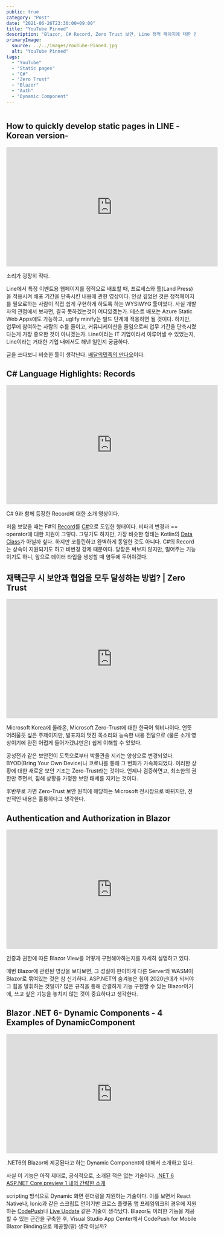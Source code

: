 ```yaml
---
public: true
category: "Post"
date: "2021-06-26T23:30:00+09:00"
title: "YouTube Pinned"
description: "Blazor, C# Record, Zero Trust 보안, Line 정적 페이지에 대한 인상깊은 유튜브들 정리"
primaryImage:
  source: ../../images/YouTube-Pinned.jpg
  alt: "YouTube Pinned"
tags:
  - "YouTube"
  - "Static pages"
  - "C#"
  - "Zero Trust"
  - "Blazor"
  - "Auth"
  - "Dynamic Component"
---
```


```toc
```

## How to quickly develop static pages in LINE -Korean version-

<iframe width="560" height="315" src="https://www.youtube.com/embed/lclP6MbSdG4" title="YouTube video player" frameborder="0" allow="accelerometer; autoplay; clipboard-write; encrypted-media; gyroscope; picture-in-picture" allowfullscreen></iframe>

소리가 굉장히 작다.

Line에서 특정 이벤트용 웹페이지를 정적으로 배포할 때, 프로세스와 툴(Land Press)을 적용시켜 배포 기간을 단축시킨 내용에 관한 영상이다. 인상 깊었던 것은 정적페이지를 필요로하는 사람이 직접 쉽게 구현하게 하도록 하는 WYSIWYG 툴이었다. 사실 개발자의 관점에서 보자면, 결국 못하겠는것이 어디있겠는가. 테스트 배포는 Azure Static Web Apps에도 가능하고, uglify minify는 빌드 단계에 적용하면 될 것이다. 하지만, 업무에 참여하는 사람의 수를 줄이고, 커뮤니케이션을 줄임으로써 업무 기간을 단축시켰다는게 가장 중요한 것이 아니겠는가. Line이라는 IT 기업이라서 이루어낼 수 있었는지, Line이라는 거대한 기업 내에서도 해낸 일인지 궁금하다.

글을 쓰다보니 비슷한 툴이 생각난다. [배달의민족의 만다오](https://woowabros.github.io/woowabros/2021/03/08/mandao.html)이다.

## C# Language Highlights: Records

<iframe width="560" height="315" src="https://www.youtube.com/embed/gZOwXiOYHHc" title="YouTube video player" frameborder="0" allow="accelerometer; autoplay; clipboard-write; encrypted-media; gyroscope; picture-in-picture" allowfullscreen></iframe>

C# 9과 함께 등장한 Record에 대한 소개 영상이다.

처음 보았을 때는 F#의 [Record](https://docs.microsoft.com/ko-kr/dotnet/fsharp/language-reference/records)를 [C#](https://dev.to/wrijugh/c-9-0-inheritance-in-record-type-ffi)으로 도입한 형태이다. 비파괴 변경과 == operator에 대한 지원이 그렇다. 그렇기도 하지만, 가장 비슷한 형태는 Kotlin의 [Data Class](https://kotlinlang.org/docs/data-classes.html)가 아닐까 싶다. 하지만 코틀린하고 완벽하게 동일한 것도 아니다. C#의 Record는 상속이 지원되기도 하고 비변경 강제 때문이다. 당장은 써보지 않지만, 밀어주는 기능이기도 하니, 앞으로 데이터 타입을 생성할 때 염두에 두어야겠다.

## 재택근무 시 보안과 협업을 모두 달성하는 방법? | Zero Trust

<iframe width="560" height="315" src="https://www.youtube.com/embed/zKm5RG3iGEg" title="YouTube video player" frameborder="0" allow="accelerometer; autoplay; clipboard-write; encrypted-media; gyroscope; picture-in-picture" allowfullscreen></iframe>

Microsoft Korea에 올라온, Microsoft Zero-Trust에 대한 한국어 웨비나이다. 언뜻 어려울듯 싶은 주제이지만, 발표자의 멋진 목소리와 능숙한 내용 전달으로 (물론 소개 영상이기에 완전 어렵게 들어가겠냐만은) 쉽게 이해할 수 있었다.

공성전과 같은 보안전이 도둑으로부터 박물관을 지키는 양상으로 변경되었다. BYOD(Bring Your Own Device)나 코로나를 통해 그 변화가 가속화되었다. 이러한 상황에 대한 새로운 보안 기조는 Zero-Trust라는 것이다. 언제나 검증하면고, 최소한의 권한만 주면서, 침해 상황을 가정한 보안 태세를 지키는 것이다.

후반부로 가면 Zero-Trust 보안 원칙에 해당하는 Microsoft 전시장으로 바뀌지만, 전반적인 내용은 훌륭하다고 생각한다.

## Authentication and Authorization in Blazor

<iframe width="560" height="315" src="https://www.youtube.com/embed/evNRI7h_4Zk" title="YouTube video player" frameborder="0" allow="accelerometer; autoplay; clipboard-write; encrypted-media; gyroscope; picture-in-picture" allowfullscreen></iframe>

인증과 권한에 따른 Blazor View를 어떻게 구현해야하는지를 자세히 설명하고 있다.

매번 Blazor에 관련된 영상을 보다보면, 그 성질이 판이하게 다른 Server와 WASM이 Blazor로 묶여있는 것은 참 신기하다. ASP.NET의 숨겨놓은 힘이 2020년대가 되서야 그 힘을 발휘하는 것일까? 많은 규칙을 통해 간결하게 기능 구현할 수 있는 Blazor이기에, 쓰고 싶은 기능을 놓치지 않는 것이 중요하다고 생각한다.

## Blazor .NET 6- Dynamic Components - 4 Examples of DynamicComponent

<iframe width="560" height="315" src="https://www.youtube.com/embed/6JIADmG2kxo" title="YouTube video player" frameborder="0" allow="accelerometer; autoplay; clipboard-write; encrypted-media; gyroscope; picture-in-picture" allowfullscreen></iframe>

.NET6의 Blazor에 제공된다고 하는 Dynamic Component에 대해서 소개하고 있다.

사실 이 기능은 아직 제대로, 공식적으로, 소개된 적은 없는 기술이다. [.NET 6 ASP.NET Core preview 1 내의 간략한 소개](https://devblogs.microsoft.com/aspnet/asp-net-core-updates-in-net-6-preview-1/) 

scripting 방식으로 Dynamic 화면 렌더링을 지원하는 기술이다. 이를 보면서 React Native나, Ionic과 같은 스크립트 언어기반 크로스 플랫폼 앱 프레임워크의 경우에 지원하는 [CodePush](https://docs.microsoft.com/en-us/appcenter/distribution/codepush/)나 [Live Update](https://ionic.io/docs/appflow/quickstart/deploy) 같은 기술이 생각났다. Blazor도 이러한 기능을 제공할 수 있는 근간을 구축한 후, Visual Studio App Center에서 CodePush for Mobile Blazor Binding으로 제공할(팔) 생각 아닐까?